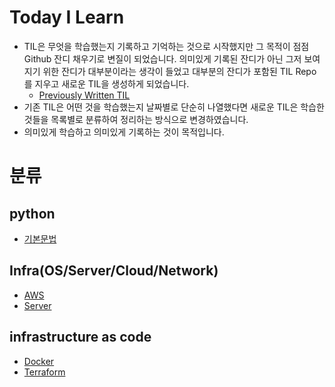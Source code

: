 # Today I Learn


- TIL은 무엇을 학습했는지 기록하고 기억하는 것으로 시작했지만 그 목적이 점점 Github 잔디 채우기로 변질이 되었습니다. 의미있게 기록된 잔디가 아닌 그저 보여지기 위한 잔디가 대부분이라는 생각이 들었고 대부분의 잔디가 포함된 TIL Repo를 지우고 새로운 TIL을 생성하게 되었습니다.
    - [Previously Written TIL](https://github.com/eeehs/TIL/tree/fecf153e9f9b6b14dbfa63e2874bed6acc963b94/previously%20written%20TIL)
- 기존 TIL은 어떤 것을 학습했는지 날짜별로 단순히 나열했다면 새로운 TIL은 학습한 것들을 목록별로 분류하여 정리하는 방식으로 변경하였습니다.
- 의미있게 학습하고 의미있게 기록하는 것이 목적입니다.

# 분류


## python
- [기본문법](https://github.com/eeehs/TIL/tree/main/Python/%EA%B8%B0%EB%B3%B8%20%EB%AC%B8%EB%B2%95)
## Infra(OS/Server/Cloud/Network)
- [AWS](https://github.com/eeehs/TIL/tree/main/Infra/AWS)
- [Server](https://github.com/eeehs/TIL/tree/main/Infra/Server)
## infrastructure as code
- [Docker](https://github.com/eeehs/TIL/tree/main/infrastructure%20as%20code/Docker)
- [Terraform](https://github.com/eeehs/TIL/tree/main/infrastructure%20as%20code/Terraform)